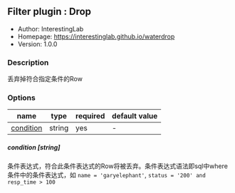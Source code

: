## Filter plugin : Drop

* Author: InterestingLab
* Homepage: https://interestinglab.github.io/waterdrop
* Version: 1.0.0

### Description

丢弃掉符合指定条件的Row

### Options

| name | type | required | default value |
| --- | --- | --- | --- |
| [condition](#condition-string) | string | yes | - |

##### condition [string]

条件表达式，符合此条件表达式的Row将被丢弃。条件表达式语法即sql中where条件中的条件表达式，如 `name = 'garyelephant'`, `status = '200' and resp_time > 100`
